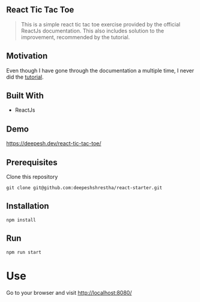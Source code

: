## React Tic Tac Toe

> This is a simple react tic tac toe exercise provided by the official ReactJs documentation. This also includes solution to the improvement, recommended by the tutorial.

## Motivation

Even though I have gone through the documentation a multiple time, I never did the [tutorial](https://reactjs.org/tutorial/tutorial.html).

## Built With

* ReactJs

## Demo

https://deepesh.dev/react-tic-tac-toe/

## Prerequisites

Clone this repository
```
git clone git@github.com:deepeshshrestha/react-starter.git
```

## Installation

```
npm install
```

## Run

```
npm run start
```
# Use

Go to your browser and visit [http://localhost:8080/](http://localhost:8080/)

